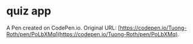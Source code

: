 # quiz app

A Pen created on CodePen.io. Original URL: [https://codepen.io/Tuong-Roth/pen/PoLbXMq](https://codepen.io/Tuong-Roth/pen/PoLbXMq).


